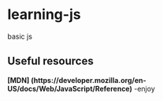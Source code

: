 # learning-js
basic js
<h2>Useful resources</h2>
<b>[MDN] (https://developer.mozilla.org/en-US/docs/Web/JavaScript/Reference)</b>
-enjoy
